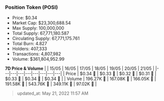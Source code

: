 
  ### Position Token (POSI)
  - Price: $0.34
  - Market Cap: $23,300,688.54
  - Max Supply: 100,000,000
  - Total Supply: 67,771,180.587
  - Circulating Supply: 67,771,175.761
  - Total Burn: 4.827
  - Holders: 407,333
  - Transactions: 4,807,982
  - Volume: $361,804,952.99

  **7D Price & Volume**
  | | 15&#x2F;05 | 16&#x2F;05 | 17&#x2F;05 | 18&#x2F;05 | 19&#x2F;05 | 20&#x2F;05 | 21&#x2F;05 |
  |---|---|---|---|---|---|---|---|
  | Price | $0.34 🚀 | $0.33 🔻 | $0.32 🔻 | $0.31 🔻 | $0.33 🚀 | $0.34 🚀 | $0.34 🚀 |
  | Volume | 196.27K 🔻 | 167.08K 🔻 | 166.05K 🔻 | 191.58K 🚀 | 543.76K 🚀 | 349.11K 🔻 | 97.02K 🔻 |

  > updated_at: May 21, 2022 11:57 AM
